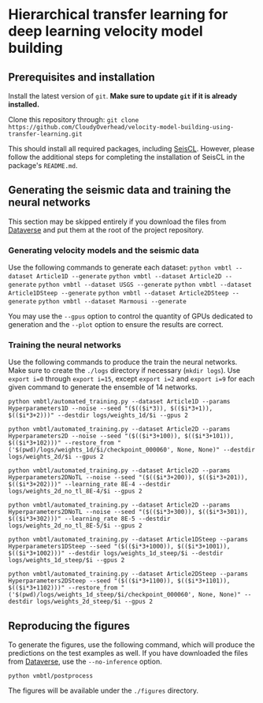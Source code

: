 # Hierarchical transfer learning for deep learning velocity model building

## Prerequisites and installation

Install the latest version of `git`. **Make sure to update `git` if it is already installed.**

Clone this repository through:
```git clone https://github.com/CloudyOverhead/velocity-model-building-using-transfer-learning.git```

This should install all required packages, including [SeisCL](https://github.com/gfabieno/SeisCL). However, please follow the additional steps for completing the installation of SeisCL in the package's `README.md`.


## Generating the seismic data and training the neural networks

This section may be skipped entirely if you download the files from [Dataverse]() and put them at the root of the project repository.

### Generating velocity models and the seismic data

Use the following commands to generate each dataset:
```python vmbtl --dataset Article1D --generate```
```python vmbtl --dataset Article2D --generate```
```python vmbtl --dataset USGS --generate```
```python vmbtl --dataset Article1DSteep --generate```
```python vmbtl --dataset Article2DSteep --generate```
```python vmbtl --dataset Marmousi --generate```

You may use the `--gpus` option to control the quantity of GPUs dedicated to generation and the `--plot` option to ensure the results are correct.

### Training the neural networks

Use the following commands to produce the train the neural networks. Make sure to create the `./logs` directory if necessary (`mkdir logs`). Use `export i=0` through `export i=15`, except `export i=2` and `export i=9` for each given command to generate the ensemble of 14 networks.

```python vmbtl/automated_training.py --dataset Article1D --params Hyperparameters1D --noise --seed "($(($i*3)), $(($i*3+1)), $(($i*3+2)))" --destdir logs/weights_1d/$i --gpus 2```

```python vmbtl/automated_training.py --dataset Article2D --params Hyperparameters2D --noise --seed "($(($i*3+100)), $(($i*3+101)), $(($i*3+102)))" --restore_from "('$(pwd)/logs/weights_1d/$i/checkpoint_000060', None, None)" --destdir logs/weights_2d/$i --gpus 2```

```python vmbtl/automated_training.py --dataset Article2D --params Hyperparameters2DNoTL --noise --seed "($(($i*3+200)), $(($i*3+201)), $(($i*3+202)))" --learning_rate 8E-4 --destdir logs/weights_2d_no_tl_8E-4/$i --gpus 2```

```python vmbtl/automated_training.py --dataset Article2D --params Hyperparameters2DNoTL --noise --seed "($(($i*3+300)), $(($i*3+301)), $(($i*3+302)))" --learning_rate 8E-5 --destdir logs/weights_2d_no_tl_8E-5/$i --gpus 2```

```python vmbtl/automated_training.py --dataset Article1DSteep --params Hyperparameters1DSteep --seed "($(($i*3+1000)), $(($i*3+1001)), $(($i*3+1002)))" --destdir logs/weights_1d_steep/$i --destdir logs/weights_1d_steep/$i --gpus 2```

```python vmbtl/automated_training.py --dataset Article2DSteep --params Hyperparameters2DSteep --seed "($(($i*3+1100)), $(($i*3+1101)), $(($i*3+1102)))" --restore_from "('$(pwd)/logs/weights_1d_steep/$i/checkpoint_000060', None, None)" --destdir logs/weights_2d_steep/$i --gpus 2```


## Reproducing the figures

To generate the figures, use the following command, which will produce the predictions on the test examples as well. If you have downloaded the files from [Dataverse](), use the `--no-inference` option.

```python vmbtl/postprocess```

The figures will be available under the `./figures` directory.
